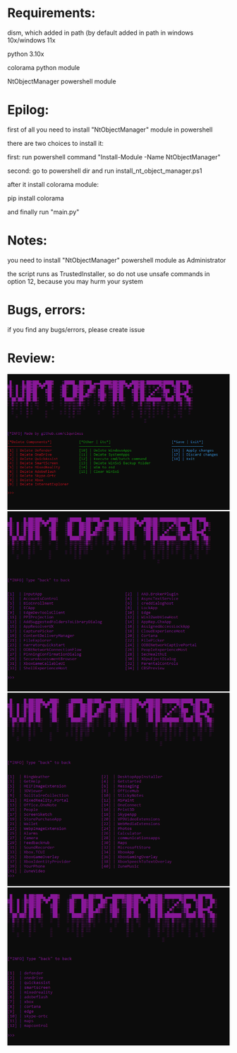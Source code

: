 # Requirements:
dism, which added in path (by default added in path in windows 10x/windows 11x

python 3.10x

colorama python module

NtObjectManager powershell module

# Epilog:
first of all you need to install "NtObjectManager" module in powershell

there are two choices to install it:

first: run powershell command "Install-Module -Name NtObjectManager"

second: go to powershell dir and run install_nt_object_manager.ps1

after it install colorama module:

pip install colorama

and finally run "main.py"

# Notes:
you need to install "NtObjectManager" powershell module as Administrator

the script runs as TrustedInstaller, so do not use unsafe commands in option 12, because you may hurm your system

# Bugs, errors:



if you find any bugs/errors, please create issue 


# Review:
![image](review/default_menu.PNG)
![image](review/delete_system_apps_menu.PNG)
![image](review/delete_windows_apps_menu.PNG)
![image](review/clear_winsxs_menu.PNG)
